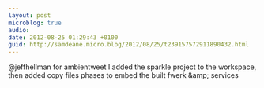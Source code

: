 ```yaml
---
layout: post
microblog: true
audio: 
date: 2012-08-25 01:29:43 +0100
guid: http://samdeane.micro.blog/2012/08/25/t239157572911890432.html
---
```

@jeffhellman for ambientweet I added the sparkle project to the workspace, then added copy files phases to embed the built fwerk &amp;amp; services
